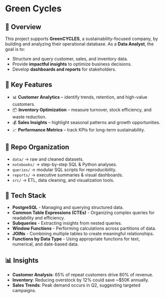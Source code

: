 
# Green Cycles 


## 📌 Overview

This project supports **GreenCYCLES**, a sustainability-focused company, by building and analyzing their operational database.
As a **Data Analyst**, the goal is to:
- Structure and query customer, sales, and inventory data.
- Provide **impactful insights** to optimize business decisions.
- Develop **dashboards and reports** for stakeholders.


## 🔑 Key Features

- 📊 **Customer Analytics** – identify trends, retention, and high-value customers.
- 📦 **Inventory Optimization** – measure turnover, stock efficiency, and waste reduction.
- 💰 **Sales Insights** – highlight seasonal patterns and growth opportunities.
- 📈 **Performance Metrics** – track KPIs for long-term sustainability.


## 📂 Repo Organization

- `data/` → raw and cleaned datasets.
- `notebooks/` → step-by-step SQL & Python analyses.
- `queries/` → modular SQL scripts for reproducibility.
- `reports/` → executive summaries & visual dashboards.
- `src/` → ETL, data cleaning, and visualization tools.


## 🚀 Tech Stack

- **PostgreSQL** - Managing and querying structured data.
- **Common Table Expressions (CTEs)** - Organizing complex queries for readability and efficiency.
- **Subqueries** - Extracting insights from nested queries.
- **Window Functions** - Performing calculations across partitions of data.
- **JOINs** - Combining multiple tables to create meaningful relationships.
- **Functions by Data Type** - Using appropriate functions for text, numerical, and date-based data.

## 📊 Insights
- **Customer Analysis**: 65% of repeat customers drive 80% of revenue.
- **Inventory**: Reducing overstock by 12% could save ~$50K annually.
- **Sales Trends**: Peak demand occurs in Q2, suggesting targeted campaigns.

